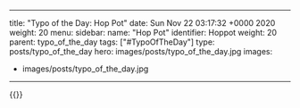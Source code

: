 
---
title: "Typo of the Day: Hop Pot"
date: Sun Nov 22 03:17:32 +0000 2020
weight: 20
menu:
  sidebar:
    name: "Hop Pot"
    identifier: Hoppot
    weight: 20
    parent: typo_of_the_day
tags: ["#TypoOfTheDay"]
type: posts/typo_of_the_day
hero: images/posts/typo_of_the_day.jpg
images:
- images/posts/typo_of_the_day.jpg
---


{{<x user="mariatta" id="1330349670418309120">}}

